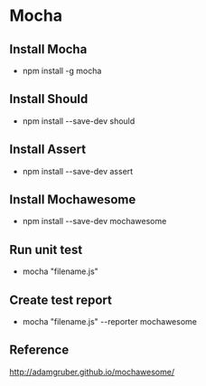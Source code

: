 # Mocha

## Install Mocha
 - npm install -g mocha
 
## Install Should
 - npm install --save-dev should
 
## Install Assert
 - npm install --save-dev assert
 
## Install Mochawesome
 - npm install --save-dev mochawesome

## Run unit test
 - mocha "filename.js"

## Create test report
 - mocha "filename.js" --reporter mochawesome

## Reference
http://adamgruber.github.io/mochawesome/

